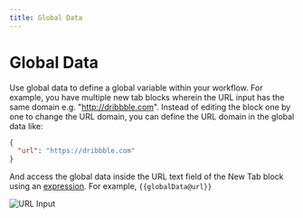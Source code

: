 ```yaml
---
title: Global Data
---
```


# Global Data

Use global data to define a global variable within your workflow.
For example, you have multiple new tab blocks wherein the URL input has the same domain e.g. "http://dribbble.com". Instead of editing the block one by one to change the URL domain, you can define the URL domain in the global data like:

```json
{
  "url": "https://dribbble.com"
}
```
And access the global data inside the URL text field of the New Tab block using an [expression](./expressions.md). For example, <code v-pre>{{globalData@url}}</code>

![URL Input](https://res.cloudinary.com/chat-story/image/upload/v1642160825/automa/chrome_d3PsYXgOKK_weyqwy.png)
